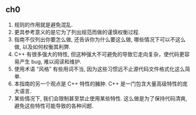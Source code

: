 ## ch0
1. 规则的作用就是避免混乱.
2. 更具参考意义的是它为了列出规范而做的谨慎权衡过程.
3. 指南不仅列出你要怎么做, 还告诉你为什么要这么做, 哪些情况下可以不这么做, 以及如何权衡其利弊.
4. C++ 有很多强大的特性, 但这种强大不可避免的导致它走向复杂，使代码更容易产生 bug, 难以阅读和维护.
5. 使用术语 “风格” 有些用词不当, 因为这些习惯远不止源代码文件格式化这么简单.
6. 本指南的另一个观点是 C++ 特性的臃肿. C++ 是一门包含大量高级特性的庞大语言.
7.  某些情况下, 我们会限制甚至禁止使用某些特性. 这么做是为了保持代码清爽, 避免这些特性可能导致的各种问题.
